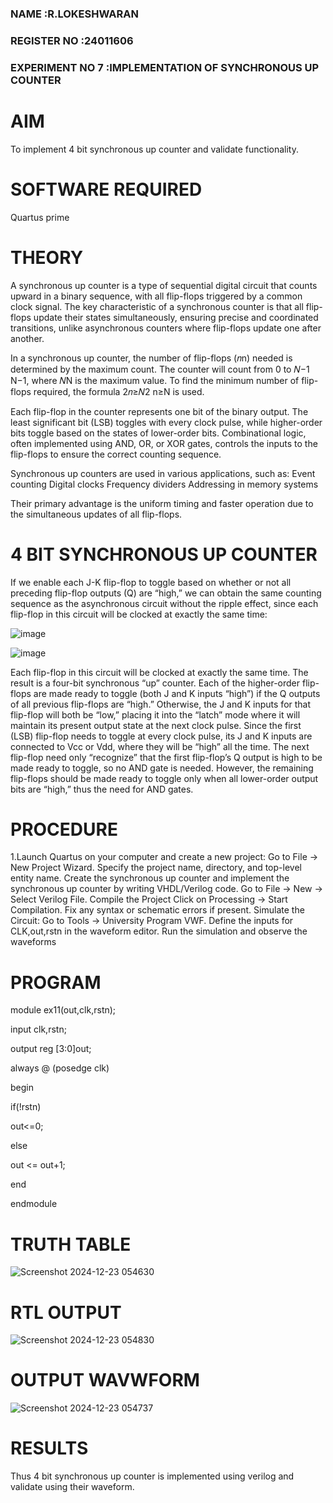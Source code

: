 ### NAME            :R.LOKESHWARAN
### REGISTER NO     :24011606
### EXPERIMENT NO 7 :IMPLEMENTATION OF SYNCHRONOUS UP COUNTER

# AIM

To implement 4 bit synchronous up counter and validate functionality.

# SOFTWARE REQUIRED

Quartus prime

# THEORY
A synchronous up counter is a type of sequential digital circuit that counts upward in a binary sequence, with all flip-flops triggered by a common clock signal. The key characteristic of a synchronous counter is that all flip-flops update their states simultaneously, ensuring precise and coordinated transitions, unlike asynchronous counters where flip-flops update one after another.

In a synchronous up counter, the number of flip-flops (𝑛n) needed is determined by the maximum count. The counter will count from 0 to 𝑁−1
N−1, where 𝑁N is the maximum value. To find the minimum number of flip-flops required, the formula 2𝑛≥𝑁2 n≥N is used.

Each flip-flop in the counter represents one bit of the binary output. The least significant bit (LSB) toggles with every clock pulse, while higher-order bits toggle based on the states of lower-order bits. Combinational logic, often implemented using AND, OR, or XOR gates, controls the inputs to the flip-flops to ensure the correct counting sequence.

Synchronous up counters are used in various applications, such as:
Event counting
Digital clocks
Frequency dividers
Addressing in memory systems

Their primary advantage is the uniform timing and faster operation due to the simultaneous updates of all flip-flops.

 
# 4 BIT SYNCHRONOUS UP COUNTER

If we enable each J-K flip-flop to toggle based on whether or not all preceding flip-flop outputs (Q) are “high,” we can obtain the same counting sequence as the asynchronous circuit without the ripple effect, since each flip-flop in this circuit will be clocked at exactly the same time:

![image](https://github.com/naavaneetha/SYNCHRONOUS-UP-COUNTER/assets/154305477/d5db3fa0-e413-404c-b80e-b2f39d82e7e8)


![image](https://github.com/naavaneetha/SYNCHRONOUS-UP-COUNTER/assets/154305477/52cb61eb-d04b-442d-810c-31185a68410b)

Each flip-flop in this circuit will be clocked at exactly the same time.
The result is a four-bit synchronous “up” counter. Each of the higher-order flip-flops are made ready to toggle (both J and K inputs “high”) if the Q outputs of all previous flip-flops are “high.”
Otherwise, the J and K inputs for that flip-flop will both be “low,” placing it into the “latch” mode where it will maintain its present output state at the next clock pulse.
Since the first (LSB) flip-flop needs to toggle at every clock pulse, its J and K inputs are connected to Vcc or Vdd, where they will be “high” all the time.
The next flip-flop need only “recognize” that the first flip-flop’s Q output is high to be made ready to toggle, so no AND gate is needed.
However, the remaining flip-flops should be made ready to toggle only when all lower-order output bits are “high,” thus the need for AND gates.

# PROCEDURE

1.Launch Quartus on your computer and create a new project: Go to File → New Project Wizard.
 Specify the project name, directory, and top-level entity name.
 Create the synchronous up counter and implement the synchronous up counter by writing
 VHDL/Verilog code. Go to File → New → Select Verilog File.
 Compile the Project Click on Processing → Start Compilation.
 Fix any syntax or schematic errors if present.
 Simulate the Circuit: Go to Tools → University Program VWF.
 Define the inputs for CLK,out,rstn in the waveform editor.
 Run the simulation and observe the waveforms

# PROGRAM

 module ex11(out,clk,rstn);
 
 input clk,rstn;
 
 output reg [3:0]out;

 always @ (posedge clk)
 
 begin
 
 if(!rstn)
 
 out<=0;
 
 else 
 
out <= out+1;

 end
 
 endmodule

# TRUTH TABLE

![Screenshot 2024-12-23 054630](https://github.com/user-attachments/assets/df89605a-ca23-47f0-bb15-fc8659e0afcd)


# RTL OUTPUT

![Screenshot 2024-12-23 054830](https://github.com/user-attachments/assets/177ea789-333b-4ff4-91ed-a43f1b9f0ee2)


# OUTPUT WAVWFORM

![Screenshot 2024-12-23 054737](https://github.com/user-attachments/assets/71dbff21-6cbd-47c7-8be8-982aba42f160)

# RESULTS

 Thus 4 bit synchronous up counter is implemented using verilog and validate using their waveform.
